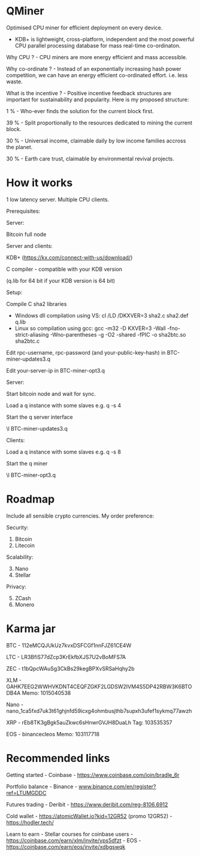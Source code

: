 # QMiner

Optimised CPU miner for efficient deployment on every device.

- KDB+ is lightweight, cross-platform, independent and the most powerful CPU parallel processing database for mass real-time co-ordinaton.

Why CPU ? - CPU miners are more energy efficient and mass accessible. 

Why co-ordinate ? - Instead of an exponentially increasing hash power competition, we can have an energy efficient co-ordinated effort. i.e. less waste.

What is the incentive ? - Positive incentive feedback structures are important for sustainability and popularity. Here is my proposed structure:

1 % - Who-ever finds the solution for the current block first.

39 % - Split proportionally to the resources dedicated to mining the current block.

30 % - Universal income, claimable daily by low income families accross the planet.

30 % - Earth care trust, claimable by environmental revival projects. 

# How it works

1 low latency server. Multiple CPU clients.

Prerequisites:

Server:

Bitcoin full node


Server and clients:

KDB+ (https://kx.com/connect-with-us/download/)

C compiler - compatible with your KDB version

(q.lib for 64 bit if your KDB version is 64 bit)


Setup:

Compile C sha2 libraries 
  - Windows dll compilation using VS: cl /LD  /DKXVER=3 sha2.c sha2.def q.lib  
  - Linux so compilation using gcc: gcc -m32 -D KXVER=3 -Wall -fno-strict-aliasing -Wno-parentheses -g -O2 -shared -fPIC -o sha2btc.so sha2btc.c

Edit rpc-username, rpc-password (and your-public-key-hash) in BTC-miner-updates3.q

Edit your-server-ip in BTC-miner-opt3.q

Server:

Start bitcoin node and wait for sync.

Load a q instance with some slaves e.g. q -s 4

Start the q server interface

\l BTC-miner-updates3.q

Clients:

Load a q instance with some slaves e.g. q -s 8

Start the q miner

\l BTC-miner-opt3.q

# Roadmap

Include all sensible crypto currencies. My order preference:

Security:

1) Bitcoin
2) Litecoin

Scalability:

3) Nano
4) Stellar

Privacy:

5) ZCash
6) Monero

# Karma jar

BTC - 112eMCQJUkUz7kvxDSFCGf1nnFJZ61CE4W

LTC - LR3BfiS77dZcp3KrEkfbXJS7U2vBoMFS7A

ZEC - t1bQpcWAuSg3CkBs29kegBPXvSRSaHqhy2b

XLM - GAHK7EEG2WWHVKDNT4CEQFZGKF2LGDSW2IVM4S5DP42RBW3K6BTODB4A Memo: 1015040538

Nano - nano_1ca5fxd7uk3t61ghjnfd59icxg4ohmbusjthb7supxh3ufef1sykmq77awzh

XRP - rEb8TK3gBgk5auZkwc6sHnwrGVJH8DuaLh Tag: 103535357

EOS - binancecleos Memo: 103117718

# Recommended links

Getting started - Coinbase - https://www.coinbase.com/join/bradle_6r

Portfolio balance - Binance - www.binance.com/en/register?ref=LTUMGDDC

Futures trading - Deribit - https://www.deribit.com/reg-8106.6912

Cold wallet - https://atomicWallet.io?kid=12GR52 (promo 12GR52) - https://hodler.tech/

Learn to earn - Stellar courses for coinbase users - https://coinbase.com/earn/xlm/invite/vps5dfzt  - EOS - https://coinbase.com/earn/eos/invite/xdbgswqk

